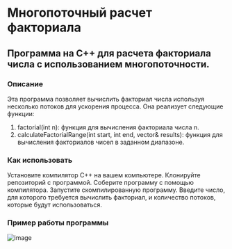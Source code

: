 # Многопоточный расчет факториала

## Программа на C++ для расчета факториала числа с использованием многопоточности.

### Описание
Эта программа позволяет вычислить факториал числа используя несколько потоков для ускорения процесса. Она реализует следующие функции:

1) factorial(int n): функция для вычисления факториала числа n.
2) calculateFactorialRange(int start, int end, vector<unsigned long long>& results): функция для вычисления факториалов чисел в заданном диапазоне.
### Как использовать
Установите компилятор C++ на вашем компьютере.
Клонируйте репозиторий с программой.
Соберите программу с помощью компилятора.
Запустите скомпилированную программу.
Введите число, для которого требуется вычислить факториал, и количество потоков, которые будут использоваться.

### Пример работы программы
![image](https://github.com/Yoshi31/parallel_computing_lab1/assets/62884580/a71acace-7f17-4707-9a23-30339309713f)
